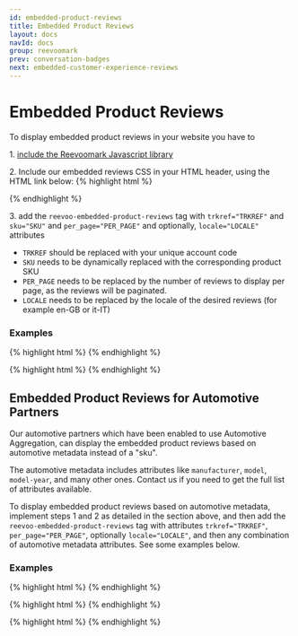 ```yaml
---
id: embedded-product-reviews
title: Embedded Product Reviews
layout: docs
navId: docs
group: reevoomark
prev: conversation-badges
next: embedded-customer-experience-reviews
---
```



# Embedded Product Reviews

To display embedded product reviews in your website you have to

1\. [include the Reevoomark Javascript library](../javascript-library)


2\. Include our embedded reviews CSS in your HTML header, using the HTML link below:
{% highlight html %}
  <link rel="stylesheet" href="//mark.reevoo.com/stylesheets/reevoomark/embedded_reviews.css" type="text/css" />
{% endhighlight %}

3\. add the `reevoo-embedded-product-reviews` tag with `trkref="TRKREF"` and `sku="SKU"` and `per_page="PER_PAGE"` and optionally, `locale="LOCALE"` attributes

* `TRKREF` should be replaced with your unique account code
* `SKU` needs to be dynamically replaced with the corresponding product SKU
* `PER_PAGE` needs to be replaced by the number of reviews to display per page, as the reviews will be paginated.
* `LOCALE` needs to be replaced by the locale of the desired reviews (for example en-GB or it-IT)

### Examples

{% highlight html %}
<reevoo-embedded-product-reviews  trkref="TRKREF" sku="SKU" per-page="10"></reevoo-embedded-product-reviews>
{% endhighlight %}


{% highlight html %}
<reevoo-embedded-product-reviews  trkref="TRKREF" sku="SKU" per-page="10" locale="en-GB"></reevoo-embedded-product-reviews>
{% endhighlight %}



Embedded Product Reviews for Automotive Partners
------------------------------------------------

Our automotive partners which have been enabled to use Automotive Aggregation, can display the embedded product reviews based on automotive metadata instead of a "sku".

The automotive metadata includes attributes like `manufacturer`, `model`, `model-year`, and many other ones. Contact us if you need to get the full list of attributes available.
 
To display embedded product reviews based on automotive metadata, implement steps 1 and 2 as detailed in the section above, and then add the `reevoo-embedded-product-reviews` tag with attributes `trkref="TRKREF"`, `per_page="PER_PAGE"`, optionally `locale="LOCALE"`, and then any combination of automotive metadata attributes. See some examples below.

### Examples

{% highlight html %}
<reevoo-embedded-product-reviews  trkref="TRKREF" per-page="10" locale="en-GB" manufacturer="ford"></reevoo-embedded-product-reviews>
{% endhighlight %}


{% highlight html %}
<reevoo-embedded-product-reviews  trkref="TRKREF" per-page="10" locale="en-GB" manufacturer="ford" model="fiesta"></reevoo-embedded-product-reviews>
{% endhighlight %}


{% highlight html %}
<reevoo-embedded-product-reviews  trkref="TRKREF" per-page="10" locale="en-GB" manufacturer="ford" model="fiesta" model-year="2016"></reevoo-embedded-product-reviews>
{% endhighlight %}

